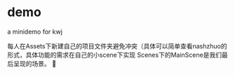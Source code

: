 # demo
a minidemo for kwj

每人在Assets下新建自己的项目文件夹避免冲突（具体可以简单查看nashzhuo的形式，具体功能的需求在自己的小scene下实现
Scenes下的MainScene是我们最后呈现的场景。
🤖
